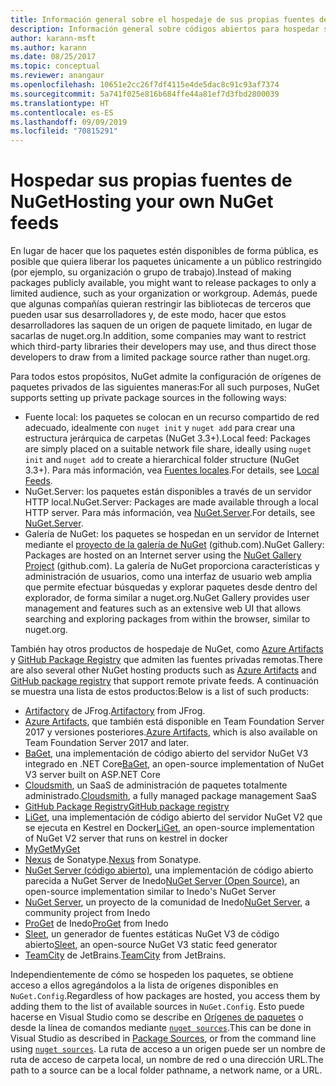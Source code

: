 ```yaml
---
title: Información general sobre el hospedaje de sus propias fuentes de NuGet
description: Información general sobre códigos abiertos para hospedar sus propias fuentes o galerías de paquetes de NuGet, ya sea de forma local o remota.
author: karann-msft
ms.author: karann
ms.date: 08/25/2017
ms.topic: conceptual
ms.reviewer: anangaur
ms.openlocfilehash: 10651e2cc26f7df4115e4de5dac8c91c93af7374
ms.sourcegitcommit: 5a741f025e816b684ffe44a81ef7d3fbd2800039
ms.translationtype: HT
ms.contentlocale: es-ES
ms.lasthandoff: 09/09/2019
ms.locfileid: "70815291"
---
```

# <a name="hosting-your-own-nuget-feeds"></a><span data-ttu-id="94b05-103">Hospedar sus propias fuentes de NuGet</span><span class="sxs-lookup"><span data-stu-id="94b05-103">Hosting your own NuGet feeds</span></span>

<span data-ttu-id="94b05-104">En lugar de hacer que los paquetes estén disponibles de forma pública, es posible que quiera liberar los paquetes únicamente a un público restringido (por ejemplo, su organización o grupo de trabajo).</span><span class="sxs-lookup"><span data-stu-id="94b05-104">Instead of making packages publicly available, you might want to release packages to only a limited audience, such as your organization or workgroup.</span></span> <span data-ttu-id="94b05-105">Además, puede que algunas compañías quieran restringir las bibliotecas de terceros que pueden usar sus desarrolladores y, de este modo, hacer que estos desarrolladores las saquen de un origen de paquete limitado, en lugar de sacarlas de nuget.org.</span><span class="sxs-lookup"><span data-stu-id="94b05-105">In addition, some companies may want to restrict which third-party libraries their developers may use, and thus direct those developers to draw from a limited package source rather than nuget.org.</span></span>

<span data-ttu-id="94b05-106">Para todos estos propósitos, NuGet admite la configuración de orígenes de paquetes privados de las siguientes maneras:</span><span class="sxs-lookup"><span data-stu-id="94b05-106">For all such purposes, NuGet supports setting up private package sources in the following ways:</span></span>

- <span data-ttu-id="94b05-107">Fuente local: los paquetes se colocan en un recurso compartido de red adecuado, idealmente con `nuget init` y `nuget add` para crear una estructura jerárquica de carpetas (NuGet 3.3+).</span><span class="sxs-lookup"><span data-stu-id="94b05-107">Local feed: Packages are simply placed on a suitable network file share, ideally using `nuget init` and `nuget add` to create a hierarchical folder structure (NuGet 3.3+).</span></span> <span data-ttu-id="94b05-108">Para más información, vea [Fuentes locales](../hosting-packages/local-feeds.md).</span><span class="sxs-lookup"><span data-stu-id="94b05-108">For details, see [Local Feeds](../hosting-packages/local-feeds.md).</span></span>
- <span data-ttu-id="94b05-109">NuGet.Server: los paquetes están disponibles a través de un servidor HTTP local.</span><span class="sxs-lookup"><span data-stu-id="94b05-109">NuGet.Server: Packages are made available through a local HTTP server.</span></span> <span data-ttu-id="94b05-110">Para más información, vea [NuGet.Server](../hosting-packages/nuget-server.md).</span><span class="sxs-lookup"><span data-stu-id="94b05-110">For details, see [NuGet.Server](../hosting-packages/nuget-server.md).</span></span>
- <span data-ttu-id="94b05-111">Galería de NuGet: los paquetes se hospedan en un servidor de Internet mediante el [proyecto de la galería de NuGet](https://github.com/NuGet/NuGetGallery#build-and-run-the-gallery-in-arbitrary-number-easy-steps) (github.com).</span><span class="sxs-lookup"><span data-stu-id="94b05-111">NuGet Gallery: Packages are hosted on an Internet server using the [NuGet Gallery Project](https://github.com/NuGet/NuGetGallery#build-and-run-the-gallery-in-arbitrary-number-easy-steps) (github.com).</span></span> <span data-ttu-id="94b05-112">La galería de NuGet proporciona características y administración de usuarios, como una interfaz de usuario web amplia que permite efectuar búsquedas y explorar paquetes desde dentro del explorador, de forma similar a nuget.org.</span><span class="sxs-lookup"><span data-stu-id="94b05-112">NuGet Gallery provides user management and features such as an extensive web UI that allows searching and exploring packages from within the browser, similar to nuget.org.</span></span>

<span data-ttu-id="94b05-113">También hay otros productos de hospedaje de NuGet, como [Azure Artifacts](https://www.visualstudio.com/docs/package/nuget/publish) y [GitHub Package Registry](https://help.github.com/articles/configuring-nuget-for-use-with-github-package-registry) que admiten las fuentes privadas remotas.</span><span class="sxs-lookup"><span data-stu-id="94b05-113">There are also several other NuGet hosting products such as [Azure Artifacts](https://www.visualstudio.com/docs/package/nuget/publish) and [GitHub package registry](https://help.github.com/articles/configuring-nuget-for-use-with-github-package-registry) that support remote private feeds.</span></span> <span data-ttu-id="94b05-114">A continuación se muestra una lista de estos productos:</span><span class="sxs-lookup"><span data-stu-id="94b05-114">Below is a list of such products:</span></span>

- <span data-ttu-id="94b05-115">[Artifactory](https://www.jfrog.com/artifactory/) de JFrog.</span><span class="sxs-lookup"><span data-stu-id="94b05-115">[Artifactory](https://www.jfrog.com/artifactory/) from JFrog.</span></span>
- <span data-ttu-id="94b05-116">[Azure Artifacts](https://www.visualstudio.com/docs/package/nuget/publish), que también está disponible en Team Foundation Server 2017 y versiones posteriores.</span><span class="sxs-lookup"><span data-stu-id="94b05-116">[Azure Artifacts](https://www.visualstudio.com/docs/package/nuget/publish), which is also available on Team Foundation Server 2017 and later.</span></span>
- <span data-ttu-id="94b05-117">[BaGet](https://github.com/loic-sharma/BaGet), una implementación de código abierto del servidor NuGet V3 integrado en .NET Core</span><span class="sxs-lookup"><span data-stu-id="94b05-117">[BaGet](https://github.com/loic-sharma/BaGet), an open-source implementation of NuGet V3 server built on ASP.NET Core</span></span>
- <span data-ttu-id="94b05-118">[Cloudsmith](https://cloudsmith.io/l/nuget-feed/), un SaaS de administración de paquetes totalmente administrado.</span><span class="sxs-lookup"><span data-stu-id="94b05-118">[Cloudsmith](https://cloudsmith.io/l/nuget-feed/), a fully managed package management SaaS</span></span>
- [<span data-ttu-id="94b05-119">GitHub Package Registry</span><span class="sxs-lookup"><span data-stu-id="94b05-119">GitHub package registry</span></span>](https://help.github.com/articles/configuring-nuget-for-use-with-github-package-registry)
- <span data-ttu-id="94b05-120">[LiGet](https://github.com/ai-traders/liget), una implementación de código abierto del servidor NuGet V2 que se ejecuta en Kestrel en Docker</span><span class="sxs-lookup"><span data-stu-id="94b05-120">[LiGet](https://github.com/ai-traders/liget), an open-source implementation of NuGet V2 server that runs on kestrel in docker</span></span>
- [<span data-ttu-id="94b05-121">MyGet</span><span class="sxs-lookup"><span data-stu-id="94b05-121">MyGet</span></span>](http://myget.org)
- <span data-ttu-id="94b05-122">[Nexus](http://www.sonatype.org/nexus/) de Sonatype.</span><span class="sxs-lookup"><span data-stu-id="94b05-122">[Nexus](http://www.sonatype.org/nexus/) from Sonatype.</span></span>
- <span data-ttu-id="94b05-123">[NuGet Server (código abierto)](http://nuget-server.net), una implementación de código abierto parecida a NuGet Server de Inedo</span><span class="sxs-lookup"><span data-stu-id="94b05-123">[NuGet Server (Open Source)](http://nuget-server.net), an open-source implementation similar to Inedo's NuGet Server</span></span>
- <span data-ttu-id="94b05-124">[NuGet Server](http://nugetserver.net/), un proyecto de la comunidad de Inedo</span><span class="sxs-lookup"><span data-stu-id="94b05-124">[NuGet Server](http://nugetserver.net/), a community project from Inedo</span></span>
- <span data-ttu-id="94b05-125">[ProGet](http://inedo.com/proget) de Inedo</span><span class="sxs-lookup"><span data-stu-id="94b05-125">[ProGet](http://inedo.com/proget) from Inedo</span></span>
- <span data-ttu-id="94b05-126">[Sleet](https://github.com/emgarten/sleet), un generador de fuentes estáticas NuGet V3 de código abierto</span><span class="sxs-lookup"><span data-stu-id="94b05-126">[Sleet](https://github.com/emgarten/sleet), an open-source NuGet V3 static feed generator</span></span>
- <span data-ttu-id="94b05-127">[TeamCity](https://www.jetbrains.com/teamcity/) de JetBrains.</span><span class="sxs-lookup"><span data-stu-id="94b05-127">[TeamCity](https://www.jetbrains.com/teamcity/) from JetBrains.</span></span>

<span data-ttu-id="94b05-128">Independientemente de cómo se hospeden los paquetes, se obtiene acceso a ellos agregándolos a la lista de orígenes disponibles en `NuGet.Config`.</span><span class="sxs-lookup"><span data-stu-id="94b05-128">Regardless of how packages are hosted, you access them by adding them to the list of available sources in `NuGet.Config`.</span></span> <span data-ttu-id="94b05-129">Esto puede hacerse en Visual Studio como se describe en [Orígenes de paquetes](../consume-packages/install-use-packages-visual-studio.md#package-sources) o desde la línea de comandos mediante [`nuget sources`](../reference/cli-reference/cli-ref-sources.md).</span><span class="sxs-lookup"><span data-stu-id="94b05-129">This can be done in Visual Studio as described in [Package Sources](../consume-packages/install-use-packages-visual-studio.md#package-sources), or from the command line using [`nuget sources`](../reference/cli-reference/cli-ref-sources.md).</span></span> <span data-ttu-id="94b05-130">La ruta de acceso a un origen puede ser un nombre de ruta de acceso de carpeta local, un nombre de red o una dirección URL.</span><span class="sxs-lookup"><span data-stu-id="94b05-130">The path to a source can be a local folder pathname, a network name, or a URL.</span></span>
